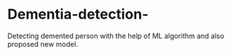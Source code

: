 # Dementia-detection-
Detecting demented person with the help of ML algorithm and also proposed new model.
